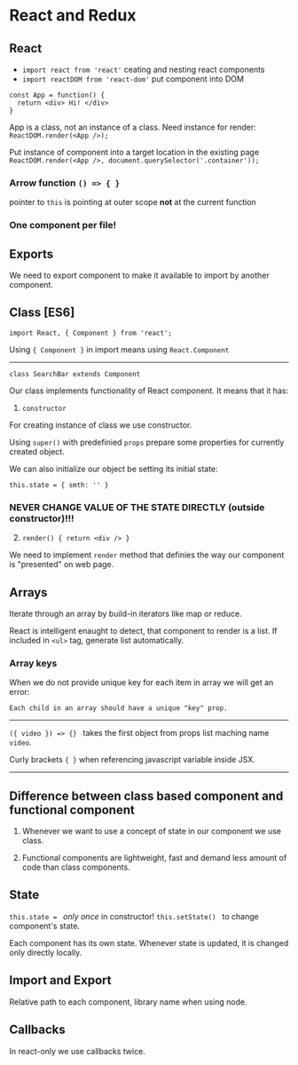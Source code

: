 # React and Redux

## React

- `import react from 'react'` ceating and nesting react components
- `import reactDOM from 'react-dom'` put component into DOM

```
const App = function() {
  return <div> Hi! </div>
}
```
App is a class, not an instance of a class. Need instance for render:
```ReactDOM.render(<App />);```


Put instance of component into a target location in the existing page 
```ReactDOM.render(<App />, document.querySelector('.container'));```

### Arrow function `() => { }`
pointer to `this` is pointing at outer scope **not** at the current function

### One component per file!


## Exports

We need to export component to make it available to import by another component.


## Class [ES6]


```
import React, { Component } from 'react';
```
Using `{ Component }` in import means using `React.Component`

----

```
class SearchBar extends Component
```

Our class implements functionality of React component. It means that it has:

1. ` constructor `

For creating instance of class we use constructor.

Using ` super() ` with predefinied ` props ` prepare some properties for currently created object.


We can also initialize our object be setting its initial state:
``` 
this.state = { smth: '' } 
```

### NEVER CHANGE VALUE OF THE STATE DIRECTLY (outside constructor)!!!

2. ` render() { return <div /> } `

We need to implement `render` method that definies the way our component is "presented" on web page.

## Arrays

Iterate through an array by build-in iterators like map or reduce. 

React is intelligent enaught to detect, that component to render is a list. If included in ```<ul>``` tag, generate list automatically.

### Array keys

When we do not provide unique key for each item in array we will get an error:
```
Each child in an array should have a unique "key" prop.
```

-------

```({ video }) => {} ``` takes the first object from props list maching name `video`.

Curly brackets ```{ }``` when referencing javascript variable inside JSX.



---

## Difference between class based component and functional component

1. Whenever we want to use a concept of state in our component we use class.

2. Functional components are lightweight, fast and demand less amount of code than class components.


## State

```this.state = ``` *only once* in constructor!
```this.setState() ``` to change component's state.

Each component has its own state. Whenever state is updated, it is changed only directly locally.

## Import and Export

Relative path to each component, library name when using node.

## Callbacks

In react-only we use callbacks twice.